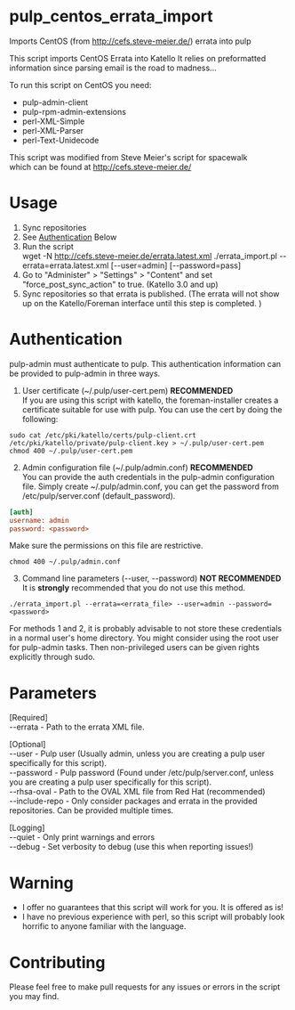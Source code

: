 # pulp_centos_errata_import
Imports CentOS (from http://cefs.steve-meier.de/) errata into pulp

This script imports CentOS Errata into Katello
It relies on preformatted information since parsing email
is the road to madness...

To run this script on CentOS you need:
 - pulp-admin-client
 - pulp-rpm-admin-extensions
 - perl-XML-Simple
 - perl-XML-Parser
 - perl-Text-Unidecode 

This script was modified from Steve Meier's script for spacewalk  
which can be found at http://cefs.steve-meier.de/

# Usage
  1. Sync repositories
  2. See [Authentication](#Authentication) Below
  3. Run the script  
     wget -N http://cefs.steve-meier.de/errata.latest.xml
     ./errata_import.pl --errata=errata.latest.xml [--user=admin] [--password=pass]  
  4. Go to "Administer" > "Settings" > "Content" and set "force_post_sync_action" to true. (Katello 3.0 and up)
  5. Sync repositories so that errata is published. (The errata will not show up on the Katello/Foreman interface until this step is completed. )

# Authentication

pulp-admin must authenticate to pulp.  This authentication information can be provided to pulp-admin in three ways.

  1. User certificate (~/.pulp/user-cert.pem) **RECOMMENDED**  
    If you are using this script with katello, the foreman-installer creates a certificate suitable for use with pulp.  You can use the cert by doing the following:

```shell
sudo cat /etc/pki/katello/certs/pulp-client.crt /etc/pki/katello/private/pulp-client.key > ~/.pulp/user-cert.pem
chmod 400 ~/.pulp/user-cert.pem
```
  2. Admin configuration file (~/.pulp/admin.conf) **RECOMMENDED**  
    You can provide the auth credentials in the pulp-admin configuration file.  Simply create ~/.pulp/admin.conf, you can get the password from /etc/pulp/server.conf (default_password).

```ini
[auth]
username: admin
password: <password>
```
Make sure the permissions on this file are restrictive.

```shell
chmod 400 ~/.pulp/admin.conf
```
  3. Command line parameters (--user, --password) **NOT RECOMMENDED**  
    It is **strongly** recommended that you do not use this method.

```shell
./errata_import.pl --errata=<errata_file> --user=admin --password=<password>
```
For methods 1 and 2, it is probably advisable to not store these credentials in a normal user's home directory.  You might consider using the root user for pulp-admin tasks.  Then non-privileged users can be given rights explicitly through sudo.  

# Parameters 

[Required]  
   --errata    - Path to the errata XML file.  

[Optional]  
   --user          - Pulp user (Usually admin, unless you are creating a pulp user specifically for this script).  
   --password      - Pulp password (Found under /etc/pulp/server.conf, unless you are creating a pulp user specifically for this script).  
   --rhsa-oval     - Path to the OVAL XML file from Red Hat (recommended)  
   --include-repo  - Only consider packages and errata in the provided repositories. Can be provided multiple times.  

[Logging]  
   --quiet         - Only print warnings and errors  
   --debug         - Set verbosity to debug (use this when reporting issues!)  

# Warning

- I offer no guarantees that this script will work for you.
  It is offered as is!
- I have no previous experience with perl, so this script
  will probably look horrific to anyone familiar with the
  language.

# Contributing

Please feel free to make pull requests for any
issues or errors in the script you may find.


